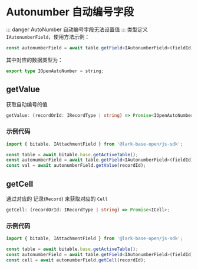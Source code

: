 # Autonumber 自动编号字段
::: danger
AutoNumber 自动编号字段无法设置值
:::
类型定义 `IAutonumberField`，使用方法示例：
```typescript
const autonumberField = await table.getField<IAutonumberField>(fieldId);
```
其中对应的数据类型为：
```typescript
export type IOpenAutoNumber = string;
```

## getValue
获取自动编号的值
```typescript
getValue: (recordOrId: IRecordType | string) => Promise<IOpenAutoNumber>;
```
### 示例代码
```typescript
import { bitable, IAttachmentField } from '@lark-base-open/js-sdk';

const table = await bitable.base.getActiveTable();
const autonumberField = await table.getField<IAutonumberField>(fieldId);
const val = await autonumberField.getValue(recordId);
```

## getCell
通过对应的 记录(`Record`) 来获取对应的 `Cell`
```typescript
getCell: (recordOrId: IRecordType | string) => Promise<ICell>;
```
### 示例代码
```typescript
import { bitable, IAttachmentField } from '@lark-base-open/js-sdk';

const table = await bitable.base.getActiveTable();
const autonumberField = await table.getField<IAutonumberField>(fieldId);
const cell = await autonumberField.getCell(recordId);
```


